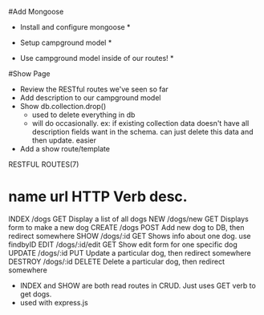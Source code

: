 #Add Mongoose
* Install and configure mongoose
    * 
     
* Setup campground model
    * 

* Use campground model inside of our routes!
    * 
    

#Show Page
* Review the RESTful routes we've seen so far
* Add description to our campground model
* Show db.collection.drop()
    * used to delete everything in db
    * will do occasionally. ex: if existing collection data doesn't have all description fields want in the schema. can just delete this data and then update. easier
* Add a show route/template


RESTFUL ROUTES(7)

name          url           HTTP Verb   desc.
==============================================================
INDEX       /dogs           GET         Display a list of all dogs
NEW         /dogs/new       GET         Displays form to make a new dog
CREATE      /dogs           POST        Add new dog to DB, then redirect somewhere
SHOW        /dogs/:id       GET         Shows info about one dog. use findbyID
EDIT        /dogs/:id/edit  GET         Show edit form for one specific dog
UPDATE      /dogs/:id       PUT         Update a particular dog, then redirect somewhere 
DESTROY     /dogs/:id       DELETE      Delete a particular dog, then redirect somewhere


- INDEX and SHOW are both read routes in CRUD. Just uses GET verb to get dogs.
- used with express.js